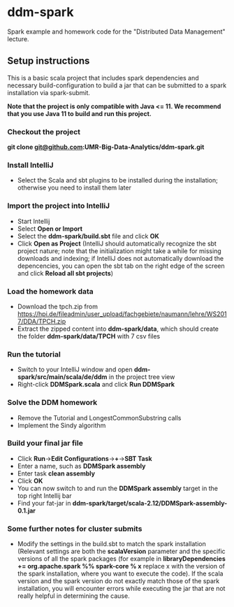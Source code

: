 # ddm-spark
Spark example and homework code for the "Distributed Data Management" lecture.

## Setup instructions

This is a basic scala project that includes spark dependencies and necessary build-configuration to build a jar that can be submitted to a spark installation via spark-submit.

**Note that the project is only compatible with Java <= 11. We recommend that you use Java 11 to build and run this project.**

### Checkout the project
**git clone git@github.com:UMR-Big-Data-Analytics/ddm-spark.git**

### Install IntelliJ
- Select the Scala and sbt plugins to be installed during the installation; otherwise you need to install them later

### Import the project into IntelliJ
- Start Intellij
- Select **Open or Import**
- Select the **ddm-spark/build.sbt** file and click **OK**
- Click **Open as Project** (IntelliJ should automatically recognize the sbt project nature; note that the initialization might take a while for missing downloads and indexing; if IntelliJ does not automatically download the depencencies, you can open the sbt tab on the right edge of the screen and click **Reload all sbt projects**)

### Load the homework data
- Download the tpch.zip from https://hpi.de/fileadmin/user_upload/fachgebiete/naumann/lehre/WS2017/DDA/TPCH.zip
- Extract the zipped content into **ddm-spark/data**, which should create the folder **ddm-spark/data/TPCH** with 7 csv files

### Run the tutorial
- Switch to your IntelliJ window and open **ddm-spark/src/main/scala/de/ddm** in the project tree view
- Right-click **DDMSpark.scala** and click **Run DDMSpark**

### Solve the DDM homework
- Remove the Tutorial and LongestCommonSubstring calls
- Implement the Sindy algorithm

### Build your final jar file
- Click **Run**->**Edit Configurations**->**+**->**SBT Task**
- Enter a name, such as **DDMSpark assembly**
- Enter task **clean assembly**
- Click **OK**
- You can now switch to and run the **DDMSpark assembly** target in the top right Intellij bar
- Find your fat-jar in **ddm-spark/target/scala-2.12/DDMSpark-assembly-0.1.jar**

### Some further notes for cluster submits
- Modify the settings in the build.sbt to match the spark installation (Relevant settings are both the **scalaVersion** parameter and the specific versions of all the spark packages (for example in **libraryDependencies += **org.apache.spark** %% **spark-core** % **x**** replace x with the version of the spark installation, where you want to execute the code). If the scala version and the spark version do not exactly match those of the spark installation, you will encounter errors while executing the jar that are not really helpful in determining the cause.